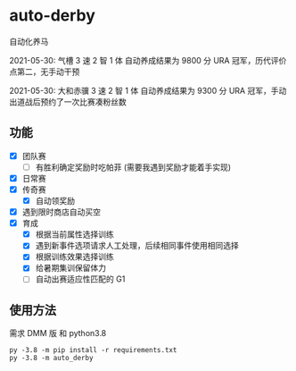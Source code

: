 # auto-derby

自动化养马

2021-05-30: 气槽 3 速 2 智 1 体 自动养成结果为 9800 分 URA 冠军，历代评价点第二，无手动干预

2021-05-30: 大和赤骥 3 速 2 智 1 体 自动养成结果为 9300 分 URA 冠军，手动出道战后预约了一次比赛凑粉丝数

## 功能

- [x] 团队赛
  - [ ] 有胜利确定奖励时吃帕菲 (需要我遇到奖励才能着手实现)
- [x] 日常赛
- [x] 传奇赛
  - [x] 自动领奖励
- [x] 遇到限时商店自动买空
- [x] 育成
  - [x] 根据当前属性选择训练
  - [x] 遇到新事件选项请求人工处理，后续相同事件使用相同选择
  - [x] 根据训练效果选择训练
  - [x] 给暑期集训保留体力
  - [ ] 自动出赛适应性匹配的 G1

## 使用方法

需求 DMM 版 和 python3.8

```shell
py -3.8 -m pip install -r requirements.txt
py -3.8 -m auto_derby
```
